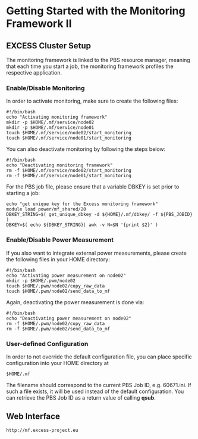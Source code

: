 # Getting Started with the Monitoring Framework II


## EXCESS Cluster Setup

The monitoring framework is linked to the PBS resource manager, meaning that each time you start a job, the monitoring framework profiles the respective application.


### Enable/Disable Monitoring

In order to activate monitoring, make sure to create the following files:

    #!/bin/bash
    echo "Activating monitoring framework"
    mkdir -p $HOME/.mf/service/node02
    mkdir -p $HOME/.mf/service/node01
    touch $HOME/.mf/service/node02/start_monitoring
    touch $HOME/.mf/service/node01/start_monitoring


You can also deactivate monitoring by following the steps below:

    #!/bin/bash
    echo "Deactivating monitoring framework"
    rm -f $HOME/.mf/service/node02/start_monitoring
    rm -f $HOME/.mf/service/node01/start_monitoring


For the PBS job file, please ensure that a variable DBKEY is set prior to starting a job:

    echo "get unique key for the Excess monitoring framework"
    module load power/mf_shared/20
    DBKEY_STRING=$( get_unique_dbkey -d ${HOME}/.mf/dbkey/ -f ${PBS_JOBID} )
    DBKEY=$( echo ${DBKEY_STRING}| awk -v N=$N '{print $2}' )


### Enable/Disable Power Measurement

If you also want to integrate external power measurements, please create the following files in your HOME directory:

    #!/bin/bash
    echo "Activating power measurement on node02"
    mkdir -p $HOME/.pwm/node02
    touch $HOME/.pwm/node02/copy_raw_data
    touch $HOME/.pwm/node02/send_data_to_mf

Again, deactivating the power measurement is done via:

    #!/bin/bash
    echo "Deactivating power measurement on node02"
    rm -f $HOME/.pwm/node02/copy_raw_data
    rm -f $HOME/.pwm/node02/send_data_to_mf


### User-defined Configuration

In order to not override the default configuration file, you can place specific configuration into your HOME directory at

    $HOME/.mf

The filename should correspond to the current PBS Job ID, e.g. 60671.ini. If such a file exists, it will be used instead of the default configuration. You can retrieve the PBS Job ID as a return value of calling **qsub**.


## Web Interface

    http://mf.excess-project.eu